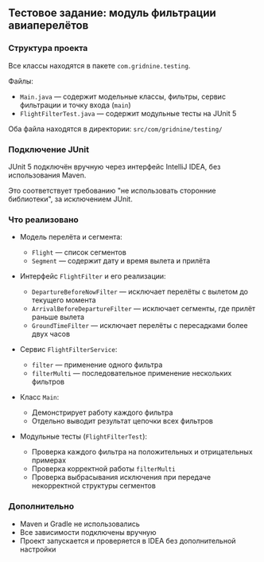 ## Тестовое задание: модуль фильтрации авиаперелётов

### Структура проекта

Все классы находятся в пакете `com.gridnine.testing`.

Файлы:
- `Main.java` — содержит модельные классы, фильтры, сервис фильтрации и точку входа (`main`)
- `FlightFilterTest.java` — содержит модульные тесты на JUnit 5

Оба файла находятся в директории: `src/com/gridnine/testing/`

### Подключение JUnit

JUnit 5 подключён вручную через интерфейс IntelliJ IDEA, без использования Maven.


Это соответствует требованию "не использовать сторонние библиотеки", за исключением JUnit.

### Что реализовано

- Модель перелёта и сегмента:
  - `Flight` — список сегментов
  - `Segment` — содержит дату и время вылета и прилёта

- Интерфейс `FlightFilter` и его реализации:
  - `DepartureBeforeNowFilter` — исключает перелёты с вылетом до текущего момента
  - `ArrivalBeforeDepartureFilter` — исключает сегменты, где прилёт раньше вылета
  - `GroundTimeFilter` — исключает перелёты с пересадками более двух часов

- Сервис `FlightFilterService`:
  - `filter` — применение одного фильтра
  - `filterMulti` — последовательное применение нескольких фильтров

- Класс `Main`:
  - Демонстрирует работу каждого фильтра
  - Отдельно выводит результат цепочки всех фильтров

- Модульные тесты (`FlightFilterTest`):
  - Проверка каждого фильтра на положительных и отрицательных примерах
  - Проверка корректной работы `filterMulti`
  - Проверка выбрасывания исключения при передаче некорректной структуры сегментов

### Дополнительно

- Maven и Gradle не использовались
- Все зависимости подключены вручную
- Проект запускается и проверяется в  IDEA без дополнительной настройки